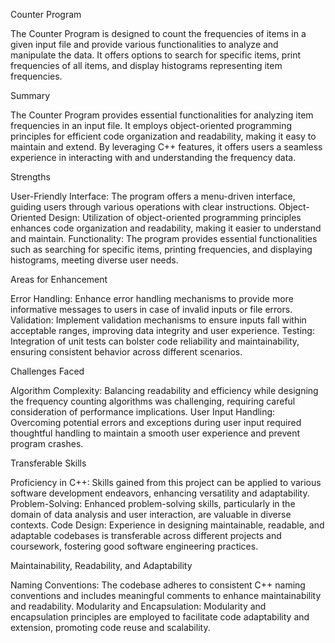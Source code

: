 Counter Program

The Counter Program is designed to count the frequencies of items in a given input file and provide various functionalities to analyze and manipulate the data. It offers options to search for specific items, print frequencies of all items, and display histograms representing item frequencies.

Summary

The Counter Program provides essential functionalities for analyzing item frequencies in an input file. It employs object-oriented programming principles for efficient code organization and readability, making it easy to maintain and extend. By leveraging C++ features, it offers users a seamless experience in interacting with and understanding the frequency data.

Strengths

User-Friendly Interface: The program offers a menu-driven interface, guiding users through various operations with clear instructions.
Object-Oriented Design: Utilization of object-oriented programming principles enhances code organization and readability, making it easier to understand and maintain.
Functionality: The program provides essential functionalities such as searching for specific items, printing frequencies, and displaying histograms, meeting diverse user needs.

Areas for Enhancement

Error Handling: Enhance error handling mechanisms to provide more informative messages to users in case of invalid inputs or file errors.
Validation: Implement validation mechanisms to ensure inputs fall within acceptable ranges, improving data integrity and user experience.
Testing: Integration of unit tests can bolster code reliability and maintainability, ensuring consistent behavior across different scenarios.

Challenges Faced

Algorithm Complexity: Balancing readability and efficiency while designing the frequency counting algorithms was challenging, requiring careful consideration of performance implications.
User Input Handling: Overcoming potential errors and exceptions during user input required thoughtful handling to maintain a smooth user experience and prevent program crashes.

Transferable Skills

Proficiency in C++: Skills gained from this project can be applied to various software development endeavors, enhancing versatility and adaptability.
Problem-Solving: Enhanced problem-solving skills, particularly in the domain of data analysis and user interaction, are valuable in diverse contexts.
Code Design: Experience in designing maintainable, readable, and adaptable codebases is transferable across different projects and coursework, fostering good software engineering practices.

Maintainability, Readability, and Adaptability

Naming Conventions: The codebase adheres to consistent C++ naming conventions and includes meaningful comments to enhance maintainability and readability.
Modularity and Encapsulation: Modularity and encapsulation principles are employed to facilitate code adaptability and extension, promoting code reuse and scalability.
